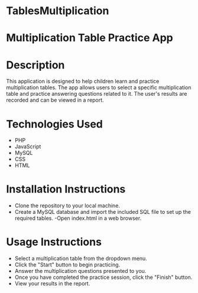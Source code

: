 # TablesMultiplication
# Multiplication Table Practice App
# Description
This application is designed to help children learn and practice multiplication tables. The app allows users to select a specific multiplication table and practice answering questions related to it. The user's results are recorded and can be viewed in a report.

# Technologies Used
- PHP
- JavaScript
- MySQL
- CSS
- HTML

# Installation Instructions
- Clone the repository to your local machine.
- Create a MySQL database and import the included SQL file to set up the required tables.
-Open index.html in a web browser.

# Usage Instructions
- Select a multiplication table from the dropdown menu.
- Click the "Start" button to begin practicing.
- Answer the multiplication questions presented to you.
- Once you have completed the practice session, click the "Finish" button.
- View your results in the report.
